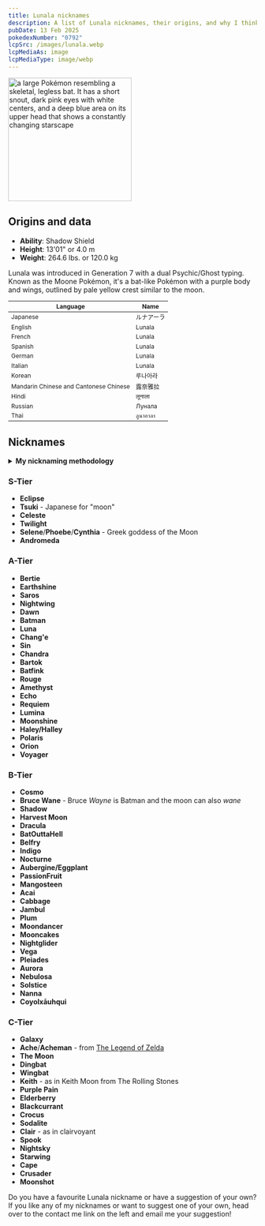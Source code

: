 ```yaml
---
title: Lunala nicknames
description: A list of Lunala nicknames, their origins, and why I think they're cool.
pubDate: 13 Feb 2025
pokedexNumber: "0792"
lcpSrc: /images/lunala.webp
lcpMediaAs: image
lcpMediaType: image/webp
---
```


<div class="img-center">
	<picture>
		<source srcset="/images/lunala.webp" type="image/webp">
		<img src="/images/lunala.jpg" width="250" height="250" alt="a large Pokémon resembling a skeletal, legless bat. It has a short snout, dark pink eyes with white centers, and a deep blue area on its upper head that shows a constantly changing starscape">
	</picture>
</div>

## Origins and data

<div class="room-box">
		<div class="room-box-left">
			<ul>
				<li><strong>Ability</strong>: Shadow Shield</li>
				<li><strong>Height</strong>: 13'01" or 4.0 m </li>
				<li><strong>Weight</strong>: 264.6 lbs. or 120.0 kg</li>
			</ul>
			<p>Lunala was introduced in Generation 7 with a dual Psychic/Ghost typing. Known as the Moone Pokémon, it's a bat-like Pokémon with a purple body and wings, outlined by pale yellow crest similar to the moon.</p>
		</div>

<div class="room-box-right">
	<table class="room-table" style="font-size:12px">
	<thead>
		<tr>
			<th>Language</th>
			<th>Name</th>
		</tr>
	</thead>
	<tbody>
		<tr>
			<td>Japanese</td>
			<td><span lang="ja">ルナアーラ</span></td>
		</tr>
		<tr>
			<td>English</td>
			<td>Lunala</td>
		</tr>
		<tr>
			<td>French</td>
			<td>Lunala</td>
		</tr>
		<tr>
			<td>Spanish</td>
			<td>Lunala</td>
		</tr>
		<tr>
			<td>German</td>
			<td>Lunala</td>
		</tr>
		<tr>
			<td>Italian</td>
			<td>Lunala</td>
		</tr>
		<tr>
			<td>Korean</td>
			<td><span lang="ko">루나아라</span></td>
		</tr>
		<tr>
			<td>Mandarin Chinese and Cantonese Chinese</td>
			<td>露奈雅拉</td>
		</tr>
		<tr>
			<td>Hindi</td>
			<td>लूनाला</td>
		</tr>
		<tr>
			<td>Russian</td>
			<td>Лунала</td>
		</tr>
		<tr>
			<td>Thai</td>
			<td>ลูนาอาลา</td>
		</tr>
	</tbody>
	</table>
	</div>
</div>

## Nicknames
<section class="deets">
	<details>
		<summary><strong>My nicknaming methodology</strong></summary>
		<ul>
			<li>I rank nicknames by lettered tiers: S, A, B, C, and D. S is the best and D is the worst.</li>
			<li>I'll usually list my inspiration for a nickname so you know where they came from.</li>
		</ul>
	</details>
</section>

### S-Tier

* **Eclipse**
* **Tsuki** - Japanese for "moon"
* **Celeste**
* **Twilight**
* **Selene**/**Phoebe**/**Cynthia** - Greek goddess of the Moon
* **Andromeda**

### A-Tier

* **Bertie**
* **Earthshine**
* **Saros**
* **Nightwing**
* **Dawn**
* **Batman**
* **Luna**
* **Chang'e**
* **Sin**
* **Chandra**
* **Bartok**
* **Batfink**
* **Rouge**
* **Amethyst**
* **Echo**
* **Requiem**
* **Lumina**
* **Moonshine**
* **Haley/Halley**
* **Polaris**
* **Orion**
* **Voyager**

### B-Tier

* **Cosmo**
* **Bruce Wane** - Bruce *Wayne* is Batman and the moon can also *wane*
* **Shadow**
* **Harvest Moon**
* **Dracula**
* **BatOuttaHell**
* **Belfry**
* **Indigo**
* **Nocturne**
* **Aubergine/Eggplant**
* **PassionFruit**
* **Mangosteen**
* **Acai**
* **Cabbage**
* **Jambul**
* **Plum**
* **Moondancer**
* **Mooncakes**
* **Nightglider**
* **Vega**
* **Pleiades**
* **Aurora**
* **Nebulosa**
* **Solstice**
* **Nanna**
* **Coyolxāuhqui**

### C-Tier

* **Galaxy**
* **Ache**/**Acheman** - from [The Legend of Zelda](/nicknames/themes/legend-of-zelda/)
* **The Moon**
* **Dingbat**
* **Wingbat**
* **Keith** - as in Keith Moon from The Rolling Stones
* **Purple Pain**
* **Elderberry**
* **Blackcurrant**
* **Crocus**
* **Sodalite**
* **Clair** - as in clairvoyant
* **Spook**
* **Nightsky**
* **Starwing**
* **Cape**
* **Crusader**
* **Moonshot**

Do you have a favourite Lunala nickname or have a suggestion of your own? If you like any of my nicknames or want to suggest one of your own, head over to the contact me link on the left and email me your suggestion!